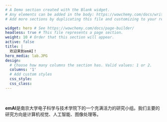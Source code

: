 ```yaml
---
# A Demo section created with the Blank widget.
# Any elements can be added in the body: https://wowchemy.com/docs/writing-markdown-latex/
# Add more sections by duplicating this file and customizing to your requirements.

widget: hero # See https://wowchemy.com/docs/page-builder/
headless: true # This file represents a page section.
weight: 10 # Order that this section will appear.
active: false
title: |
  欢迎来到emAI！
hero_media: lab.JPG
design:
  # Choose how many columns the section has. Valid values: 1 or 2.
  columns: '1'
  # Add custom styles
  css_style:
  css_class:
---
```


<br>

**emAI**是南京大学电子科学与技术学院下的一个充满活力的研究小组。我们主要的研究方向是计算机视觉、人工智能、图像处理等。
